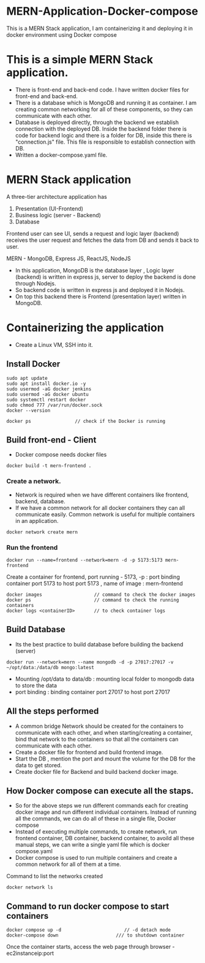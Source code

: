 # MERN-Application-Docker-compose
This is a MERN Stack application, I am containerizing it  and deploying it in docker environment using Docker compose
# This is a simple MERN Stack application. 

* There is front-end and back-end code. I have written docker files for front-end and back-end.
* There is a database which is MongoDB and running it as container. I am creating common networking for all of these components, so they can communicate with each other. 
* Database is deployed directly, through the backend we establish connection with the deployed DB. Inside the backend folder there is code for backend logic and there is a folder for DB, inside this there is "connection.js" file. This file is responsible to establish connection with DB.
* Written a docker-compose.yaml file.

# MERN Stack application

A three-tier architecture application has 
1. Presentation (UI-Frontend)
2. Business logic (server - Backend)
3. Database 

Frontend user can see UI, sends a request and logic layer (backend) receives the user request and fetches the data from DB and sends it back to user. 

MERN - MongoDB, Express JS, ReactJS, NodeJS 

* In this application, MongoDB is the database layer , Logic layer (backend)  is written in express js, server to deploy the backend is done through Nodejs. 
* So backend code is written in express js and deployed it in Nodejs. 
* On top this backend there is Frontend (presentation layer) written in MongoDB. 


# Containerizing the application

* Create a Linux VM, SSH into it.

## Install Docker 
```
sudo apt update
sudo apt install docker.io -y
sudo usermod -aG docker jenkins
sudo usermod -aG docker ubuntu
sudo systemctl restart docker
sudo chmod 777 /var/run/docker.sock
docker --version
```
``` 
docker ps                // check if the Docker is running
```

## Build front-end  - Client

* Docker compose needs docker files
```
docker build -t mern-frontend .
```

### Create a network. 
* Network is required when we have different containers like frontend, backend, database. 
* If we have a common network for all docker containers they can all communicate easily. Common network is useful for multiple containers in an application.

```
docker network create mern
```

### Run the frontend 
```
docker run --name=frontend --network=mern -d -p 5173:5173 mern-frontend
```
Create a container for frontend, port running - 5173, -p : port binding container port 5173 to host port 5173 , name of image : mern-frontend

```
docker images                   // command to check the docker images
docker ps                       // command to check the running containers
docker logs <containerID>       // to check container logs
```

## Build Database 

* Its the best practice to build database before building the backend (server) 

```
docker run --network=mern --name mongodb -d -p 27017:27017 -v ~/opt/data:/data/db mongo:latest
```

* Mounting /opt/data to data/db : mounting  local folder to mongodb data to store the data 
* port binding : binding container port 27017 to host port 27017 

## All the  steps performed

* A common bridge Network should be created for the containers to communicate with each other, and when starting/creating a container, bind that network to the containers so that all the containers can communicate with each other. 
* Create a docker file for frontend and build frontend image. 
* Start the DB , mention the port and mount the volume for the DB for the data to get stored.
* Create docker file for Backend and build backend docker image. 

## How Docker compose can execute all the staps. 
* So for the above steps we run different commands each for creating docker image and run different individual containers. Instead of running all the commands, we can do all of these in a single file, Docker compose
* Instead of executing multiple commands, to create network, run frontend container, DB container, backend container, to avoild all these manual steps, we can write a single yaml file which is docker compose.yaml
* Docker compose is used to run multiple containers and create a common network for all of them at a time. 


Command to list the networks created
```
docker network ls
```

## Command to run docker compose to start containers
```
docker compose up -d                       // -d detach mode
docker-compose down                     /// to shutdown container
```

Once the container starts, access the web page through browser - ec2instanceip:port















